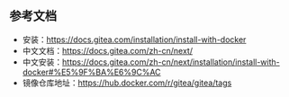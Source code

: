 





## 参考文档
- 安装：https://docs.gitea.com/installation/install-with-docker
- 中文文档：https://docs.gitea.com/zh-cn/next/
- 中文安装：https://docs.gitea.com/zh-cn/next/installation/install-with-docker#%E5%9F%BA%E6%9C%AC
- 镜像仓库地址：https://hub.docker.com/r/gitea/gitea/tags
